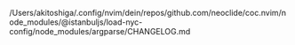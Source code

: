 /Users/akitoshiga/.config/nvim/dein/repos/github.com/neoclide/coc.nvim/node_modules/@istanbuljs/load-nyc-config/node_modules/argparse/CHANGELOG.md